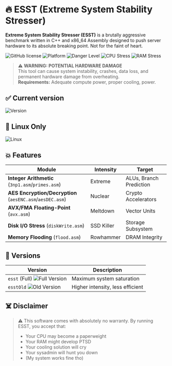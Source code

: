 # 🔥 ESST (Extreme System Stability Stresser) 

**Extreme System Stability Stresser (ESST)** is a brutally aggressive benchmark written in C++ and x86_64 Assembly designed to push server hardware to its absolute breaking point. Not for the faint of heart.

![GitHub license](https://img.shields.io/badge/license-MIT-red)
![Platform](https://img.shields.io/badge/Platform-Linux%20Only-red)
![Danger Level](https://img.shields.io/badge/DANGER-Hardware%20Damage%20Risk-orange)
![CPU Stress](https://img.shields.io/badge/CPU%20Stress-Maximum%20Thermals-red)
![RAM Stress](https://img.shields.io/badge/RAM%20Stress-Rowhammer%20Enabled-critical)

> ⚠️ **WARNING: POTENTIAL HARDWARE DAMAGE**  
> This tool can cause system instability, crashes, data loss, and permanent hardware damage from overheating.  
> **Requirements:** Adequate compute power, proper cooling, power.

## ✅ Current version

![Version](https://img.shields.io/badge/Current%20Version-v0.5-blue)

## 🐧 Linux Only
![Linux](https://img.shields.io/badge/Compatibility-Linux%20Only-important)

## 💥 Features

| Module | Intensity | Target |
|--------|-----------|--------|
| **Integer Arithmetic** (`3np1.asm`/`primes.asm`) | Extreme | ALUs, Branch Prediction |
| **AES Encryption/Decryption** (`aesENC.asm`/`aesDEC.asm`)|  Nuclear | Crypto Accelerators |
| **AVX/FMA Floating-Point** (`avx.asm`) | Meltdown | Vector Units |
| **Disk I/O Stress** (`diskWrite.asm`) | SSD Killer | Storage Subsystem |
| **Memory Flooding** (`flood.asm`) | Rowhammer | DRAM Integrity |

## 🚀 Versions

| Version | Description |
|---------|-------------|
| `esst` (Full) ![Full Version](https://img.shields.io/badge/Version-Full%20Destruction-red) | Maximum system saturation |
| `esstOld` ![Old Version](https://img.shields.io/badge/Version-Legacy%20Pain-orange) | Higher intensity, less efficient |

## ☠️ Disclaimer

> ⚠️ This software comes with absolutely no warranty. By running ESST, you accept that:
> * Your CPU may become a paperweight
> * Your RAM might develop PTSD
> * Your cooling solution will cry
> * Your sysadmin will hunt you down
> * (My system works fine tho)
